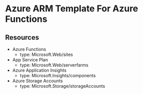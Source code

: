 # Azure ARM Template For Azure Functions

## Resources

- Azure Functions
  - type: Microsoft.Web/sites
- App Service Plan
  - type: Microsoft.Web/serverfarms
- Azure Application Insights
  - type: Microsoft.Insights/components
- Azure Storage Accounts
  - type: Microsoft.Storage/storageAccounts